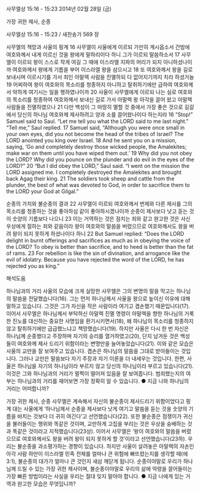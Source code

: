 사무엘상 15:16 - 15:23 
2014년 02월 28일 (금)

가장 귀한 제사, 순종



사무엘상 15:16 - 15:23 / 새찬송가 569 장


사무엘의 책망과 사울의 핑계
16 사무엘이 사울에게 이르되 가만히 계시옵소서 간밤에 여호와께서 내게 이르신 것을 왕에게 말하리이다 하니 그가 이르되 말씀하소서 17 사무엘이 이르되 왕이 스스로 작게 여길 그 때에 이스라엘 지파의 머리가 되지 아니하셨나이까 여호와께서 왕에게 기름을 부어 이스라엘 왕을 삼으시고 18 또 여호와께서 왕을 길로 보내시며 이르시기를 가서 죄인 아말렉 사람을 진멸하되 다 없어지기까지 치라 하셨거늘 19 어찌하여 왕이 여호와의 목소리를 청종하지 아니하고 탈취하기에만 급하여 여호와께서 악하게 여기시는 일을 행하였나이까 20 사울이 사무엘에게 이르되 나는 실로 여호와의 목소리를 청종하여 여호와께서 보내신 길로 가서 아말렉 왕 아각을 끌어 왔고 아말렉 사람들을 진멸하였으나 21 다만 백성이 그 마땅히 멸할 것 중에서 가장 좋은 것으로 길갈에서 당신의 하나님 여호와께 제사하려고 양과 소를 끌어왔나이다 하는지라
16 “Stop!” Samuel said to Saul. “Let me tell you what the LORD said to me last night.” “Tell me,” Saul replied. 17 Samuel said, “Although you were once small in your own eyes, did you not become the head of the tribes of Israel? The LORD anointed you king over Israel. 18 And he sent you on a mission, saying, ‘Go and completely destroy those wicked people, the Amalekites; make war on them until you have wiped them out.’ 19 Why did you not obey the LORD? Why did you pounce on the plunder and do evil in the eyes of the LORD?” 20 “But I did obey the LORD,” Saul said. “I went on the mission the LORD assigned me. I completely destroyed the Amalekites and brought back Agag their king. 21 The soldiers took sheep and cattle from the plunder, the best of what was devoted to God, in order to sacrifice them to the LORD your God at Gilgal.”   

순종의 가치와 불순종의 결과 
22 사무엘이 이르되 여호와께서 번제와 다른 제사를 그의 목소리를 청종하는 것을 좋아하심 같이 좋아하시겠나이까 순종이 제사보다 낫고 듣는 것이 숫양의 기름보다 나으니 23 이는 거역하는 것은 점치는 죄와 같고 완고한 것은 사신 우상에게 절하는 죄와 같음이라 왕이 여호와의 말씀을 버렸으므로 여호와께서도 왕을 버려 왕이 되지 못하게 하셨나이다 하니
22 But Samuel replied: “Does the LORD delight in burnt offerings and sacrifices as much as in obeying the voice of the LORD? To obey is better than sacrifice, and to heed is better than the fat of rams. 23 For rebellion is like the sin of divination, and arrogance like the evil of idolatry. Because you have rejected the word of the LORD, he has rejected you as king.”

해석도움





하나님과의 거리
사울의 모습에 크게 실망한 사무엘은 그의 변명의 말을 막고는 하나님의 말씀을 전달했습니다(16). 그는 먼저 하나님께서 사울을 왕으로 높이신 이유에 대해 말하고 있습니다. 그것은 그가 자신을 작은 사람이라 여기고 겸손했기 때문입니다(17). 이어서 사무엘은 하나님께서 부탁하신 아말렉 진멸 명령이 아말렉을 향한 하나님의 거룩한 진노를 대신하는 중요한 사명임을 환기시키면서(18), 왜 하나님의 목소리를 청종하지 않고 탈취하기에만 급급했느냐고 책망했습니다(19). 하지만 사울은 다시 한 번 자신은 하나님께 순종했다고 주장하며 자기의 승리를 열거하였고(20), 단지 남겨둔 것은 백성들이 여호와께 제사 드리기 위함이라는 변명만을 늘어놓았습니다(21). 이와 같은 모습은 사울의 교만을 잘 보여주고 있습니다. 겸손은 하나님의 말씀을 그대로 받아들이는 것입니다. 그러나 교만은 말씀보다 자기 주장과 자기 이론을 더 내세우는 것입니다. 한편, 사울은 하나님을 자기의 하나님이라 부르지 않고 당신의 하나님이라 부르고 있습니다(21). 이것은 그와 하나님과의 거리가 멀찍이 떨어져 있음을 잘 보여줍니다. 범죄했는지의 여부는 하나님과의 거리를 재어보면 가장 정확히 알 수 있습니다.
● 지금 나와 하나님의 거리는 어떠합니까? 

가장 귀한 제사, 순종
사무엘은 계속해서 자신의 불순종이 제사드리기 위함이었다고 핑계 대는 사울에게 ‘하나님께서 순종을 제사보다 낫게 여기고 말씀을 듣는 것을 숫양의 기름을 바치는 것보다 더 귀히 여긴다’고 선언했습니다(22). 또한 불순종은 점쟁이가 귀신을 불러들이는 행위와 똑같은 것이며, 교만하게 고집을 부리는 것은 우상을 숭배하는 것과 똑같은 것이라고 지적했습니다(23상). 이어서 사무엘은 ‘왕이 여호와의 말씀을 버렸으므로 여호와께서도 왕을 버려 왕이 되지 못하게 할 것’이라고 선언했습니다(23하). 우리는 불순종을 과소평가하는 경향이 있습니다. 하지만 사울이 살려놓은 아말렉의 자손인 아각 사람 하만이 이스라엘 민족 전체를 얼마나 큰 위험에 빠뜨렸는지를 생각할 때(에 3:1), 불순종의 대가가 얼마나 큰 것인지 새삼 깨닫게 됩니다. 순종이야말로 우리가 하나님께 드릴 수 있는 가장 귀한 제사이며, 불순종이야말로 우리의 삶에 악령을 끌어들이는 가장 빠른 방법이라는 사실을 우리는 절대 잊지 말아야 합니다.
● 지금 나에게 있는 거역과 완고한 모습은 무엇입니까?
